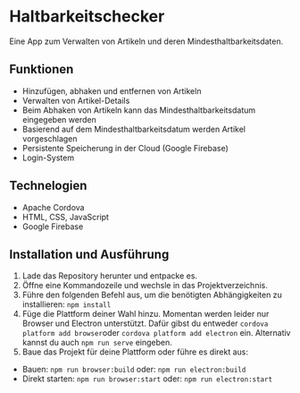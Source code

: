 # Haltbarkeitschecker
Eine App zum Verwalten von Artikeln und deren Mindesthaltbarkeitsdaten.
## Funktionen
- Hinzufügen, abhaken und entfernen von Artikeln
- Verwalten von Artikel-Details
- Beim Abhaken von Artikeln kann das Mindesthaltbarkeitsdatum eingegeben werden
- Basierend auf dem Mindesthaltbarkeitsdatum werden Artikel vorgeschlagen
- Persistente Speicherung in der Cloud (Google Firebase)
- Login-System
## Technelogien
- Apache Cordova
- HTML, CSS, JavaScript
- Google Firebase
## Installation und Ausführung
1. Lade das Repository herunter und entpacke es.
2. Öffne eine Kommandozeile und wechsle in das Projektverzeichnis.
3. Führe den folgenden Befehl aus, um die benötigten Abhängigkeiten zu installieren:
```	npm install ```
4. Füge die Plattform deiner Wahl hinzu. Momentan werden leider nur Browser und Electron unterstützt. Dafür gibst du entweder ```cordova platform add browser```oder ```cordova platform add electron``` ein. Alternativ kannst du auch ```npm run serve``` eingeben.
5. Baue das Projekt für deine Plattform oder führe es direkt aus:
- Bauen:
```npm run browser:build```
oder:
```npm run electron:build```
- Direkt starten:
```npm run browser:start```
oder:
```npm run electron:start```